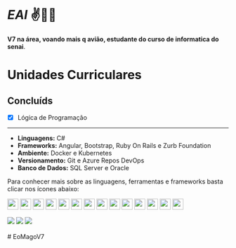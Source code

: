 # _EAI_ ✌🧙‍♂️

<b>V7 na área, voando mais q avião, estudante do curso de informatica do senai</b>.

# Unidades Curriculares
## Concluíds
- [x] Lógica de Programação

<hr>

- <b>Linguagens:</b> C#
- <b>Frameworks:</b> Angular, Bootstrap, Ruby On Rails e Zurb Foundation
- <b>Ambiente:</b> Docker e Kubernetes
- <b>Versionamento:</b> Git e Azure Repos DevOps
- <b>Banco de Dados:</b> SQL Server e Oracle



Para conhecer mais sobre as linguagens, ferramentas e frameworks basta clicar nos ícones abaixo:

<!--

Atualmente adquirindo novas skills com foco em desenvolvimento de sistemas em C# e .NET

- [x] C#
- [x] ASP.NET
- [x] Introdução ao DevOps
- [x] Desenvolvimento SPA com Angular
- [x] Docker do Zero ao Avançado 
- [ ] Kubernetes `(90% Completo)`
- [ ] Dominando o ASP.NET MVC Core
- [ ] REST com ASP.NET Core WebAPI

- [x] ~Fundamentos do C#~ `(100% Completo)`
- [x] ~ASP.NET~ `(100% Completo)`
- [x] ~Introdução ao DevOps~ `(100% Completo)`
- [x] ~Desenvolvimento SPA com Angular~ `(100% Completo)`
- [x] ~Docker do Zero ao Avançado~ `(100% Completo)`
- [ ] Kubernetes `(90% Completo)`
- [ ] Dominando o ASP.NET MVC Core `(73% Completo)`
- [ ] REST com ASP.NET Core WebAPI `(38% Completo)`

-->

<a href="https://dotnet.microsoft.com/pt-br/" target="_blank" title=".NET"><img height="25em" width="25em" src="https://github.com/marquescharlon/marquescharlon/assets/22162514/d710d22f-ce60-405b-8b31-b4b48ae73901.png?raw=true" /></a>
<a href="https://learn.microsoft.com/pt-br/dotnet/csharp/" target="_blank" title="C#"><img height="25em" width="25em" src="https://github.com/marquescharlon/marquescharlon/assets/22162514/7ac2862d-12e7-431c-b30a-d1b68c1bee76" /></a>
<a href="https://www.python.org/" target="_blank" title="Python"><img height="25em" width="25em" src="https://github.com/marquescharlon/marquescharlon/assets/22162514/f9fae115-6002-4ea7-bfee-7e9d3e774632" /></a>
<a href="https://www.ruby-lang.org/pt/" target="_blank" title="Ruby"><img height="25em" width="25em" src="https://github.com/marquescharlon/marquescharlon/assets/22162514/4b738939-b658-4ff4-870f-7c5433836254" /></a>
<a href="https://angular.dev/" target="_blank" title="Angular"><img height="25em" width="25em" src="https://github.com/marquescharlon/marquescharlon/assets/22162514/bb476905-f69f-418f-a33c-75ccd47002aa" /></a>
<a href="https://getbootstrap.com/" target="_blank" title="Bootstrap"><img height="25em" width="25em" src="https://github.com/marquescharlon/marquescharlon/assets/22162514/63d7265c-b53f-4d9a-b8ae-f10cad23c2e8" /></a>
<a href="https://rubyonrails.org/" target="_blank" title="Ruby On Rails"><img height="25em" width="25em" src="https://github.com/marquescharlon/marquescharlon/assets/22162514/3f970850-4a09-4077-9af2-55eea739659d" /></a>
<a href="https://get.foundation/" target="_blank" title="Zurb Foundation"><img height="25em" width="25em" src="https://github.com/marquescharlon/marquescharlon/assets/22162514/1648a314-f839-4c4b-ac62-658b66105c80" /></a>
<a href="https://gitforwindows.org/" target="_blank" title="Git For Windows"><img height="25em" width="25em" src="https://github.com/marquescharlon/marquescharlon/assets/22162514/4e315d79-9d80-4f60-9c36-afeae6221a1a" /></a>
<a href="https://www.docker.com/" target="_blank" title="Docker"><img height="25em" width="25em" src="https://github.com/marquescharlon/marquescharlon/assets/22162514/e829512b-5fcc-4c92-95d2-440019e97e5b" /></a>
<a href="https://kubernetes.io/pt-br/" target="_blank" title="Kubernetes"><img height="25em" width="25em" src="https://github.com/marquescharlon/marquescharlon/assets/22162514/eaa81bbc-31f0-41bb-85eb-6d0a4db8874f" /></a>
<a href="https://azure.microsoft.com/pt-br/resources/cloud-computing-dictionary/what-is-devops" target="_blank" title="DevOps"><img height="25em" width="25em" src="https://github.com/marquescharlon/marquescharlon/assets/22162514/6230dfd4-0f16-4988-8a3a-fe2ef6ad2f93" /></a>
<a href="https://www.microsoft.com/pt-br/sql-server/sql-server-downloads" target="_blank" title="SQL Server"><img height="25em" width="25em" src="https://github.com/marquescharlon/marquescharlon/assets/22162514/d061dfc3-6267-4035-a20f-a0644024c688" /></a>
<a href="https://www.oracle.com/br/database/" target="_blank" title="Oracle"><img height="25em" width="25em" src="https://github.com/marquescharlon/marquescharlon/assets/22162514/02477416-0a8b-4460-891c-0283024d7ada" /></a>









<!-- Para quem quiser, são esses os sites https://desenvolvedor.io/ e https://balta.io/ -->


<div><a href="https://www.youtube.com/channel/UChikU423HtvQDp-vH2ITYIA" target="_blank"><img src="https://img.shields.io/badge/YouTube-FF0000?style=for-the-badge&logo=youtube&logoColor=white" target="_blank"></a> <a href="https://instagram.com/marquescharlon" target="_blank"><img src="https://img.shields.io/badge/-Instagram-%23E4405F?style=for-the-badge&logo=instagram&logoColor=white" target="_blank"></a> <a href="https://www.linkedin.com/in/marquescharlon/" target="_blank"><img src="https://img.shields.io/badge/-LinkedIn-%230077B5?style=for-the-badge&logo=linkedin&logoColor=white" target="_blank"></a></div>
</br>


<!--
<div align="left">
  <a href="https://github.com/marquescharlon">
  <img height="180em" src="https://github-readme-stats.vercel.app/api?username=marquescharlon&show_icons=true&theme=graywhite&include_all_commits=true&count_private=true"/>
  <img height="180em" src="https://github-readme-stats.vercel.app/api/top-langs/?username=marquescharlon&layout=compact&langs_count=7&theme=graywhite"/>
</div>
--># EoMagoV7
